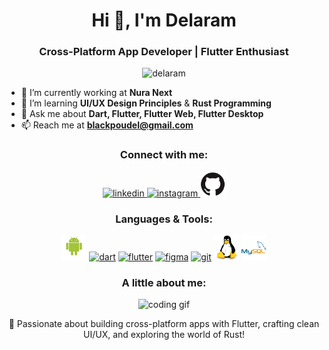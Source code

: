 <h1 align="center">Hi 👋, I'm Delaram</h1>
<h3 align="center">Cross-Platform App Developer | Flutter Enthusiast</h3>

<p align="center">
  <img src="https://komarev.com/ghpvc/?username=delaram&label=Profile%20views&color=0e75b6&style=flat" alt="delaram" />
</p>

- 🔭 I’m currently working at **Nura Next**  
- 🌱 I’m learning **UI/UX Design Principles** & **Rust Programming**  
- 💬 Ask me about **Dart, Flutter, Flutter Web, Flutter Desktop**  
- 📫 Reach me at **blackpoudel@gmail.com**  

<h3 align="center">Connect with me:</h3>
<p align="center">
  <a href="https://www.linkedin.com/in/delaram-poudel-339642238" target="_blank">
    <img src="https://raw.githubusercontent.com/rahuldkjain/github-profile-readme-generator/master/src/images/icons/Social/linked-in-alt.svg" alt="linkedin" height="40" width="40" />
  </a>
  <a href="https://instagram.com/delu" target="_blank">
    <img src="https://raw.githubusercontent.com/rahuldkjain/github-profile-readme-generator/master/src/images/icons/Social/instagram.svg" alt="instagram" height="40" width="40" />
  </a>
  <a href="https://github.com/delaram" target="_blank">
    <img src="https://raw.githubusercontent.com/devicons/devicon/master/icons/github/github-original.svg" alt="github" height="40" width="40" />
  </a>
</p>

<h3 align="center">Languages & Tools:</h3>
<p align="center">
  <a href="https://developer.android.com" target="_blank"><img src="https://raw.githubusercontent.com/devicons/devicon/master/icons/android/android-original-wordmark.svg" alt="android" width="40" height="40"/></a>
  <a href="https://dart.dev" target="_blank"><img src="https://www.vectorlogo.zone/logos/dartlang/dartlang-icon.svg" alt="dart" width="40" height="40"/></a>
  <a href="https://flutter.dev" target="_blank"><img src="https://www.vectorlogo.zone/logos/flutterio/flutterio-icon.svg" alt="flutter" width="40" height="40"/></a>
  <a href="https://www.figma.com/" target="_blank"><img src="https://www.vectorlogo.zone/logos/figma/figma-icon.svg" alt="figma" width="40" height="40"/></a>
  <a href="https://git-scm.com/" target="_blank"><img src="https://www.vectorlogo.zone/logos/git-scm/git-scm-icon.svg" alt="git" width="40" height="40"/></a>
  <a href="https://www.linux.org/" target="_blank"><img src="https://raw.githubusercontent.com/devicons/devicon/master/icons/linux/linux-original.svg" alt="linux" width="40" height="40"/></a>
  <a href="https://www.mysql.com/" target="_blank"><img src="https://raw.githubusercontent.com/devicons/devicon/master/icons/mysql/mysql-original-wordmark.svg" alt="mysql" width="40" height="40"/></a>
</p>

<h3 align="center">A little about me:</h3>
<p align="center">
  <img src="https://media.giphy.com/media/3o7TKtnuHOHHUjR38Y/giphy.gif" width="50%" alt="coding gif">
</p>

<p align="center">🚀 Passionate about building cross-platform apps with Flutter, crafting clean UI/UX, and exploring the world of Rust!</p>
